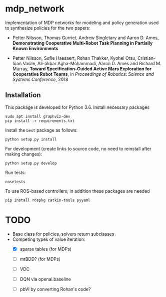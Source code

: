 # mdp_network

Implementation of MDP networks for modeling and policy generation used to synthesize policies for the two papers:

 - Petter Nilsson, Thomas Gurriet, Andrew Singletary and Aaron D. Ames, **Demonstrating Cooperative Multi-Robot Task Planning in Partially Known Environments**

 - Petter Nilsson, Sofie Haesaert, Rohan Thakker, Kyohei Otsu, Cristian-Ioan Vasile, Ali-akbar Agha-Mohammadi, Aaron D. Ames and Richard M. Murray, **Toward Specification-Guided Active Mars Exploration for Cooperative Robot Teams**, in *Proceedings of Robotics: Science and Systems Conference*, 2018

## Installation

This package is developed for Python 3.6. Install necessary packages

    sudo apt install graphviz-dev 
    pip install -r requirements.txt 
    
Install the ``best`` package as follows:

    python setup.py install

For development (create links to source code, no need to reinstall after making changes):

    python setup.py develop

Run tests:

    nosetests
    
To use ROS-based controllers, in addition these packages are needed

    pip install rospkg catkin-tools pyyaml


# TODO

 - Base class for policies, solvers return subclasses
 - Competing types of value iteration: 
    * [x] sparse tables (for MDPs)
    * [ ] mtBDD? (for MDPs)
    * [ ] VDC
    * [ ] DQN via openai.baseline
    * [ ] pbVI by converting Rohan's code?


